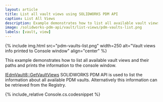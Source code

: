 ```yaml
---
layout: article
title: List all vault views using SOLIDWORKS PDM API
caption: List All Views
description: Example demonstrates how to list all available vault views and their paths using SOLIDWORKS PDM API
image: /solidworks-pdm-api/vault/list-views/pdm-vaults-list.png
labels: [vault, view]
---
```

{% include img.html src="pdm-vaults-list.png" width=250 alt="Vault views info printed to Console window" align="center" %}

This example demonstrates how to list all available vault views and their paths and prints the information to the console window.

[IEdmVault8::GetVaultViews](http://help.solidworks.com/2018/english/api/epdmapi/epdm.interop.epdm~epdm.interop.epdm.iedmvault8~getvaultviews.html) SOLIDWORKS PDM API is used to list the information about all available PDM vaults. Alternatively this information can be retrieved from the Registry.

{% include_relative Console.cs.codesnippet %}
